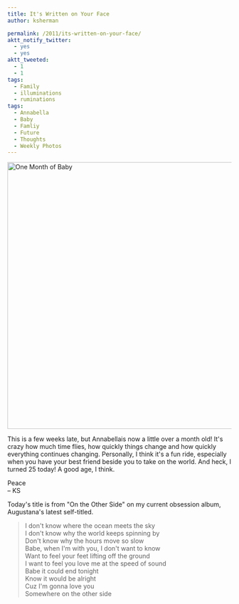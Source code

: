 ```yaml
---
title: It's Written on Your Face
author: ksherman

permalink: /2011/its-written-on-your-face/
aktt_notify_twitter:
  - yes
  - yes
aktt_tweeted:
  - 1
  - 1
tags:
  - Family
  - illuminations
  - ruminations
tags:
  - Annabella
  - Baby
  - Famliy
  - Future
  - Thoughts
  - Weekly Photos
---
```


[<img class="aligncenter size-full wp-image-728" title="Annabella Month 1" src="https://s3-us-west-2.amazonaws.com/assets.kshermphoto.com/wp-content/uploads/2011/05/AnabellaWeeklys.jpg" alt="One Month of Baby" width="900" height="600" />][1]

This is a few weeks late, but Annabellais now a little over a month old! It's crazy how much time flies, how quickly things change and how quickly everything continues changing. Personally, I think it's a fun ride, especially when you have your best friend beside you to take on the world. And heck, I turned 25 today! A good age, I think.

Peace\
– KS

Today's title is from "On the Other Side" on my current obsession album, Augustana's latest self-titled.

> I don't know where the ocean meets the sky\
> I don't know why the world keeps spinning by\
> Don't know why the hours move so slow\
> Babe, when I'm with you, I don't want to know\
> Want to feel your feet lifting off the ground\
> I want to feel you love me at the speed of sound\
> Babe it could end tonight\
> Know it would be alright\
> Cuz I'm gonna love you\
> Somewhere on the other side

[1]: https://s3-us-west-2.amazonaws.com/assets.kshermphoto.com/wp-content/uploads/2011/05/AnabellaWeeklys.jpg
